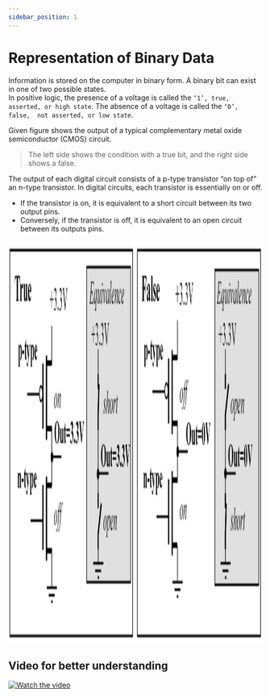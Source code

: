 ```yaml
---
sidebar_position: 1
---
```


# Representation of Binary Data
Information is stored on the computer in binary form. A binary bit can exist in one of two possible states.  
In positive logic, the presence of a voltage is called the `‘1’, true, asserted, or high state`. The absence of a voltage is called the `‘0’, false,  not asserted, or low state`.

Given figure shows the output of a typical complementary metal oxide semiconductor (CMOS) circuit.  
> The left side shows the condition with a true bit, and the right side shows a false. 

The output of each digital circuit consists of a p-type transistor “on top of” an n-type transistor. In digital circuits, each transistor is essentially on or off. 
* If the transistor is on, it is equivalent to a short circuit between its two output pins. 
* Conversely, if the transistor is off, it is equivalent to an open circuit between its outputs pins.

<img src="/img/binarybittf.png"  height="800" width="800"/>


## Video for better understanding

[![Watch the video](https://img.youtube.com/vi/B3W912SaNvI/hqdefault.jpg)](https://youtu.be/B3W912SaNvI)

